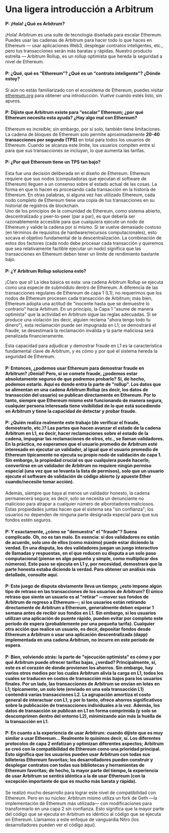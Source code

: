 # Una ligera introducción a Arbitrum

#### P: ¡Hola! ¿Qué es Arbitrum?

¡Hola! Arbitrum es una suite de tecnología diseñada para escalar Ethereum. Puedes usar las cadenas de Arbitrum para hacer todo lo que haces en Ethereum — usar aplicaciones Web3, desplegar contratos inteligentes, etc., pero tus transacciones serán más baratas y rápidas. Nuestro producto estrella — Arbitrum Rollup, es un rollup optimista que hereda la seguridad a nivel de Ethereum.

#### P: ¿Qué, qué es “Ethereum”? ¿Qué es un “contrato inteligente”? ¿Dónde estoy?

Si aún no estás familiarizado con el ecosistema de Ethereum, puedes visitar [ethereum.org](https://ethereum.org/es/learn/) para obtener una introducción. Vuelve cuando estés listo, sin apuros.

#### P: **Dijiste que Arbitrum existe para “escalar” Ethereum; ¿por qué Ethereum necesita esta ayuda? ¿Hay algo mal con Ethereum?**

Ethereum es increíble; sin embargo, por sí solo, también tiene limitaciones. La cadena de bloques de Ethereum solo permite aproximadamente **20-40 transacciones por segundo (TPS)** en total para todos los usuarios de Ethereum. Cuando se alcanza este límite, los usuarios compiten entre sí para que sus transacciones se incluyan, lo que aumenta las tarifas.

#### P: **¿Por qué Ethereum tiene un TPS tan bajo?**

Esta fue una decisión deliberada en el diseño de Ethereum. Ethereum requiere que sus nodos (computadoras que ejecutan el software de Ethereum) lleguen a un consenso sobre el estado actual de las cosas. La forma en que lo hacen es procesando cada transacción en la historia de Ethereum. En otras palabras, si alguna vez has utilizado Ethereum, cada nodo completo de Ethereum tiene una copia de tus transacciones en su historial de registros de blockchain.\
Uno de los principios de la comunidad de Ethereum, como sistema abierto, descentralizado y peer-to-peer (par a par), es que debería ser razonablemente accesible para que cualquiera ejecute un nodo de Ethereum y valide la cadena por sí mismo. Si se vuelve demasiado costoso (en términos de requisitos de hardware/recursos computacionales), esto socava el objetivo fundamental de la descentralización. La combinación de estos dos factores (cada nodo debe procesar cada transacción y queremos que sea relativamente factible ejecutar un nodo) significa que las transacciones en Ethereum deben tener un límite de rendimiento bastante bajo.

#### P: ¿Y Arbitrum Rollup soluciona esto?

¡Claro que sí! La idea básica es esta: una cadena Arbitrum Rollup se ejecuta como una especie de submódulo dentro de Ethereum. A diferencia de las transacciones regulares de Ethereum de capa 1 (L1), no requerimos que los nodos de Ethereum procesen cada transacción de Arbitrum; más bien, Ethereum adopta una actitud de "inocente hasta que se demuestre lo contrario" hacia Arbitrum. En un principio, la Capa 1 "asume de manera optimista" que la actividad en Arbitrum sigue las reglas adecuadas. Si se produce una violación (es decir, alguien reclama "ahora tengo todo tu dinero"), esta reclamación puede ser impugnada en L1; se demostrará el fraude, se desestimará la reclamación inválida y la parte maliciosa será penalizada financieramente.

Esta capacidad para adjudicar y demostrar fraude en L1 es la característica fundamental clave de Arbitrum, y es cómo y por qué el sistema hereda la seguridad de Ethereum.

#### P: Entonces, ¿podemos usar Ethereum para demostrar fraude en Arbitrum? ¡Genial! Pero, si se comete fraude, ¿podemos estar absolutamente seguros de que podremos probarlo? Sí, de hecho, podemos estarlo. Aquí es donde entra la parte de "rollup". Los datos que se alimentan en una cadena Arbitrum Rollup (es decir, los datos de transacción del usuario) se publican directamente en Ethereum. Por lo tanto, siempre que Ethereum mismo esté funcionando de manera segura, cualquier persona interesada tiene visibilidad de lo que está sucediendo en Arbitrum y tiene la capacidad de detectar y probar fraude.

#### P: ¿Quién realiza realmente este trabajo (de verificar el fraude, demostrarlo, etc.)? Las partes que hacen avanzar el estado de la cadena Arbitrum en L1, es decir, hacer reclamaciones sobre el estado de la cadena, impugnar las reclamaciones de otros, etc., se llaman validadores. En la práctica, no esperamos que el usuario promedio de Arbitrum esté interesado en ejecutar un validador, al igual que el usuario promedio de Ethereum típicamente no ejecuta su propio nodo de validación de capa 1. Sin embargo, la propiedad crucial es que cualquiera puede hacerlo; convertirse en un validador de Arbitrum no requiere ningún permiso especial (una vez que se levanta la lista de permisos), solo que un usuario ejecute el software de validación de código abierto (y apueste Ether cuando/necesite tomar acción).

Además, siempre que haya al menos un validador honesto, la cadena permanecerá segura; es decir, solo se necesita un denunciante no malicioso para atrapar a cualquier número de alborotadores maliciosos. Estas propiedades juntas hacen que el sistema sea "sin confianza"; los usuarios no dependen de ninguna parte designada especial para que sus fondos estén seguros.

#### P: Y exactamente, ¿cómo se "demuestra" el "fraude"? Suena complicado. Oh, no es tan malo. En esencia: si dos validadores no están de acuerdo, solo uno de ellos (como máximo) puede estar diciendo la verdad. En una disputa, los dos validadores juegan un juego interactivo de llamadas y respuestas, en el que reducen su disputa a un solo paso computacional (piense en algo pequeño y simple, como multiplicar dos números). Este paso se ejecuta en L1 y, por necesidad, demostrará que la parte honesta estaba diciendo la verdad. Para obtener un análisis más detallado, consulte aquí.

#### P: Este juego de disputa obviamente lleva un tiempo; ¿esto impone algún tipo de retraso en las transacciones de los usuarios de Arbitrum? El único retraso que siente un usuario es al "retirar" —mover sus fondos de Arbitrum de regreso a Ethereum—; si los usuarios están retirando directamente de Arbitrum a Ethereum, generalmente deben esperar 1 semana antes de recibir sus fondos en L1. Sin embargo, si los usuarios utilizan una aplicación de puente rápido, pueden evitar por completo este período de espera (probablemente por una pequeña tarifa). Cualquier otra acción que realice un usuario, es decir, depositar fondos desde Ethereum a Arbitrum o usar una aplicación descentralizada (dapp) implementada en una cadena Arbitrum, no incurre en este período de espera.

#### P: Bien, volviendo atrás: la parte de "ejecución optimista" es cómo y por qué Arbitrum puede ofrecer tarifas bajas, ¿verdad? Principalmente, sí, este es el corazón de donde provienen los ahorros. Sin embargo, hay varios otros medios por los cuales Arbitrum alivia la carga en L1, todos los cuales se traducen en costos de transacción más bajos para los usuarios finales. Por un lado, las transacciones de Arbitrum se envían en lotes en L1; típicamente, un solo lote (enviado en una sola transacción L1) contendrá varias transacciones L2. La agrupación amortiza el costo general de interactuar con L1, y por lo tanto, ofrece ahorros significativos sobre la publicación de transacciones individuales a la vez. Además, los datos de transacción se publican en L1 en forma comprimida (y solo se descomprimen dentro del entorno L2), minimizando aún más la huella de la transacción en L1.

#### P: En cuanto a la experiencia de usar Arbitrum: cuando dijiste que es muy similar a usar Ethereum... Realmente lo quisimos decir, sí. Los diferentes protocolos de capa 2 enfatizan y optimizan diferentes aspectos; Arbitrum se creó con la compatibilidad de Ethereum como una prioridad principal. Esto significa que los usuarios pueden usar Arbitrum con todas sus billeteras Ethereum favoritas; los desarrolladores pueden construir y desplegar contratos con todas sus bibliotecas y herramientas de Ethereum favoritas; de hecho, la mayor parte del tiempo, la experiencia de usar Arbitrum se sentirá idéntica a la de usar Ethereum (con la excepción importante de que es mucho más barata y rápida).

Se realizó mucho desarrollo para lograr este nivel de compatibilidad con Ethereum. Pero en su núcleo: Arbitrum mismo utiliza un fork de Geth —la implementación de Ethereum más utilizada— con modificaciones para transformarlo en una capa 2 sin confianza. Esto significa que la mayor parte del código que se ejecuta en Arbitrum es idéntico al código que se ejecuta en Ethereum. Llamamos a este enfoque de vanguardia Nitro (los desarrolladores pueden ver el código aquí).
